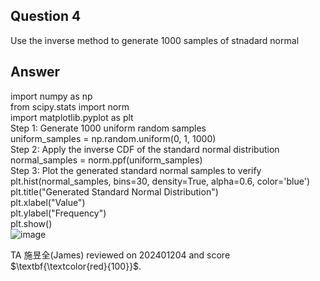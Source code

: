## Question 4
Use the inverse method to generate 1000 samples of stnadard normal
## Answer
import numpy as np  
from scipy.stats import norm  
import matplotlib.pyplot as plt  
Step 1: Generate 1000 uniform random samples  
uniform_samples = np.random.uniform(0, 1, 1000)  
Step 2: Apply the inverse CDF of the standard normal distribution  
normal_samples = norm.ppf(uniform_samples)  
Step 3: Plot the generated standard normal samples to verify  
plt.hist(normal_samples, bins=30, density=True, alpha=0.6, color='blue')   
plt.title("Generated Standard Normal Distribution")  
plt.xlabel("Value")  
plt.ylabel("Frequency")  
plt.show()  
![image](https://github.com/user-attachments/assets/8e6751dc-217a-4d7b-ad77-c60d331da908)

TA 施昱全(James) reviewed on 202401204 and score $\textbf{\textcolor{red}{100}}$.
